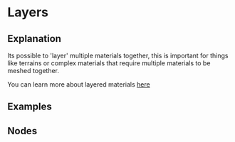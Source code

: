 # Layers

## Explanation

Its possible to 'layer' multiple materials together, this is important for things like terrains or complex materials that require multiple materials to be meshed together.

You can learn more about layered materials [here](../../layered-materials/index.md)

## Examples

## Nodes